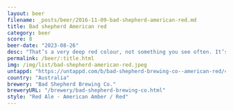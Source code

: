```yaml
---
layout: beer
filename: _posts/beer/2016-11-09-bad-shepherd-american-red.md
title: Bad shepherd American red
category: beer
score: 8
beer-date: "2023-08-26"
desc: "That’s a very deep red colour, not something you see often. It’s actually quite mild, with just a little sweetness and not much bitterness. Wasn’t expecting much but this beer is interesting"
permalink: /beer/:title.html
img: /img/list/bad-shepherd-american-red.jpeg
untappd: "https://untappd.com/b/bad-shepherd-brewing-co--american-red/4970882"
country: "Australia"
brewery: "Bad Shepherd Brewing Co."
breweryURL: "/brewery/bad-shepherd-brewing-co.html"
style: "Red Ale - American Amber / Red"
---
```

